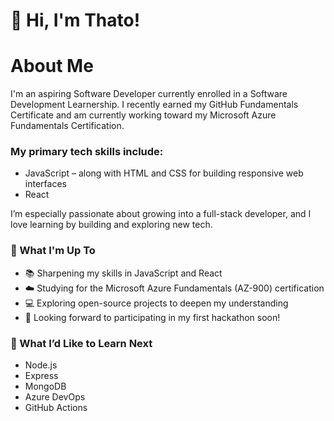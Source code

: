 # 👋 Hi, I'm Thato!

<h1>About Me</h1>


<p>I'm an aspiring Software Developer currently enrolled in a Software Development Learnership.
I recently earned my GitHub Fundamentals Certificate and am currently working toward my Microsoft Azure Fundamentals Certification.</p>

<h3>My primary tech skills include:</h3>
<ul>
  <li>JavaScript – along with HTML and CSS for building responsive web interfaces</li>
  <li>React</li>
</ul> <!-- To make it a list because it appeared as a paragraph at first.-->


I’m especially passionate about growing into a full-stack developer, and I love learning by building and exploring new tech.

<h3>🚀 What I'm Up To</h3>
<ul>
  <li>📚 Sharpening my skills in JavaScript and React</li>
  <li>☁️ Studying for the Microsoft Azure Fundamentals (AZ-900) certification</li>
  <li>💻 Exploring open-source projects to deepen my understanding</li>
  <li>🧠 Looking forward to participating in my first hackathon soon!</li>
</ul>

<h3>🎯 What I’d Like to Learn Next</h3>
<ul>
  <li>Node.js</li>
  <li>Express</li>
  <li>MongoDB</li>
  <li>Azure DevOps</li>
  <li>GitHub Actions</li>
  
</ul>



